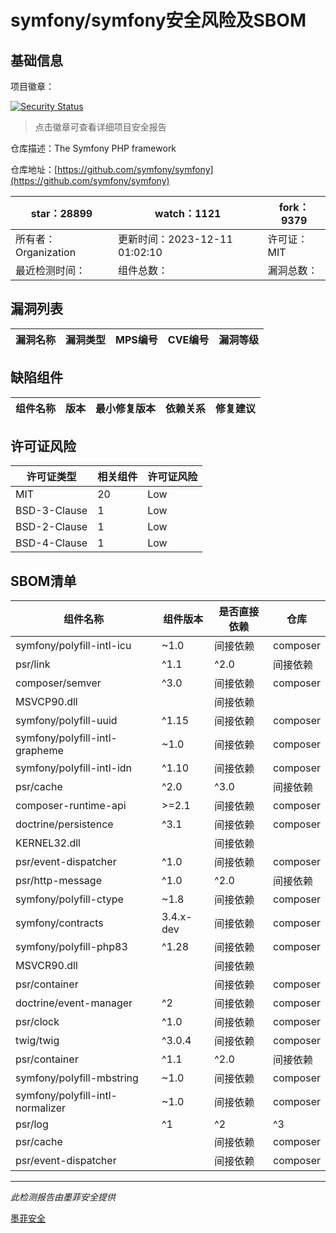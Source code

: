 # symfony/symfony安全风险及SBOM

## 基础信息

项目徽章：

[![Security Status](https://www.murphysec.com/platform3/v31/badge/1733921027538771968.svg)](https://www.murphysec.com/console/report/1691516035264176128/1733921027538771968)

> 点击徽章可查看详细项目安全报告

仓库描述：The Symfony PHP framework

仓库地址：[https://github.com/symfony/symfony](https://github.com/symfony/symfony)

| star：28899 | watch：1121 | fork：9379 |
| ----------- | -------------- | ------------ |
| 所有者：Organization | 更新时间：2023-12-11 01:02:10 | 许可证：MIT |
| 最近检测时间： | 组件总数： | 漏洞总数： |




## 漏洞列表

| 漏洞名称 | 漏洞类型 | MPS编号 | CVE编号 | 漏洞等级 |
| ------- | ------ | ------- | ------ | ----- |





## 缺陷组件

| 组件名称 | 版本 | 最小修复版本 | 依赖关系 | 修复建议 |
| -------- | ---- | ------------ | -------- | -------- |





## 许可证风险

| 许可证类型 | 相关组件 | 许可证风险 |
| ---------- | -------- | ---------- |
|MIT|20|Low|
|BSD-3-Clause|1|Low|
|BSD-2-Clause|1|Low|
|BSD-4-Clause|1|Low|




## SBOM清单

| 组件名称 | 组件版本 | 是否直接依赖 | 仓库 |
| -------- | -------- | ------------ | ---- |
|symfony/polyfill-intl-icu|~1.0|间接依赖|composer|
|psr/link|^1.1|^2.0|间接依赖|composer|
|composer/semver|^3.0|间接依赖|composer|
|MSVCP90.dll||间接依赖||
|symfony/polyfill-uuid|^1.15|间接依赖|composer|
|symfony/polyfill-intl-grapheme|~1.0|间接依赖|composer|
|symfony/polyfill-intl-idn|^1.10|间接依赖|composer|
|psr/cache|^2.0|^3.0|间接依赖|composer|
|composer-runtime-api|>=2.1|间接依赖|composer|
|doctrine/persistence|^3.1|间接依赖|composer|
|KERNEL32.dll||间接依赖||
|psr/event-dispatcher|^1.0|间接依赖|composer|
|psr/http-message|^1.0|^2.0|间接依赖|composer|
|symfony/polyfill-ctype|~1.8|间接依赖|composer|
|symfony/contracts|3.4.x-dev|间接依赖|composer|
|symfony/polyfill-php83|^1.28|间接依赖|composer|
|MSVCR90.dll||间接依赖||
|psr/container||间接依赖|composer|
|doctrine/event-manager|^2|间接依赖|composer|
|psr/clock|^1.0|间接依赖|composer|
|twig/twig|^3.0.4|间接依赖|composer|
|psr/container|^1.1|^2.0|间接依赖|composer|
|symfony/polyfill-mbstring|~1.0|间接依赖|composer|
|symfony/polyfill-intl-normalizer|~1.0|间接依赖|composer|
|psr/log|^1|^2|^3|间接依赖|composer|
|psr/cache||间接依赖|composer|
|psr/event-dispatcher||间接依赖|composer|


------

*此检测报告由墨菲安全提供*

[墨菲安全](www.murphysec.com)